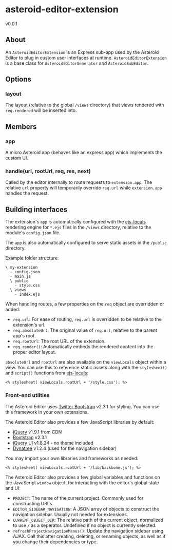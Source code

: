 # asteroid-editor-extension
v0.0.1

## About

An `AsteroidEditorExtension` is an Express sub-app used by the Asteroid Editor to plug in custom user interfaces at runtime. `AsteroidEditorExtension` is a base class for `AsteroidEditorGenerator` and `AsteroidSubEditor`.

## Options

### layout

The layout (relative to the global `/views` directory) that views rendered with `req.rendered` will be inserted into.

## Members

### app

A micro Asteroid app (behaves like an express app) which implements the custom UI.

### handle(url, rootUrl, req, res, next)

Called by the editor internally to route requests to `extension.app`. The relative `url` property will temporarily override `req.url` while `extension.app` handles the request.

## Building interfaces

The extension's `app` is automatically configured with the [ejs-locals](https://github.com/RandomEtc/ejs-locals) rendering engine for `*.ejs` files in the `/views` directory, relative to the module's `config.json` file.

The `app` is also automatically configured to serve static assets in the `/public` directory.

Example folder structure:

    \ my-extension
      - config.json
      - main.js
      \ public
        - style.css
      \ views
        - index.ejs

When handling routes, a few properties on the `req` object are overridden or added:

- `req.url`: For ease of routing, `req.url` is overridden to be relative to the extension's url.
- `req.absoluteUrl`: The original value of `req.url`, relative to the parent app's root.
- `req.rootUrl`: The root URL of the extension.
- `req.render()`: Automatically embeds the rendered content into the proper editor layout.

`absoluteUrl` and `rootUrl` are also available on the `viewLocals` object within a view. You can use this to reference static assets along with the `stylesheet()` and `script()` functions from [ejs-locals](https://github.com/RandomEtc/ejs-locals#scriptsrctype):

    <% stylesheet( viewLocals.rootUrl + '/style.css'); %>

### Front-end utilties

The Asteroid Editor uses [Twitter Bootstrap](http://twitter.github.io/bootstrap/) v2.3.1 for styling. You can use this framework in your own extensions.

The Asteroid Editor also provides a few JavaScript libraries by default:

- [jQuery](http://jquery.com/) v1.9.1 from CDN
- [Bootstrap](http://twitter.github.io/bootstrap/) v2.3.1
- [jQuery UI](http://jqueryui.com/) v1.8.24 - no theme included
- [Dynatree](https://code.google.com/p/dynatree/) v1.2.4 (used for the navigation sidebar)

You may import your own libraries and frameworks as needed:

    <% stylesheet( viewLocals.rootUrl + '/lib/backbone.js'); %>

The Asteroid Editor also provides a few global variables and functions on the JavaScript `window` object, for interacting with the editor's global state and UI:

- `PROJECT`: The name of the current project. Commonly used for constructing URLs.
- `EDITOR_SIDEBAR_NAVIGATION`: A JSON array of objects to construct the navigation sidebar. Usually not needed for extensions.
- `CURRENT_OBJECT_DIR`: The relative path of the current object, normalized to use `/` as a seperator. Undefined if no object is currently selected.
- `refreshProjectNavigationMenus()`: Update the navigation sidebar using AJAX. Call this after creating, deleting, or renaming objects, as well as if you change their dependencies or type.
